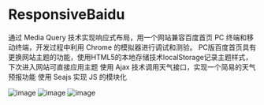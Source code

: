 # ResponsiveBaidu

通过 Media Query 技术实现响应式布局，用一个网站兼容百度首页 PC 终端和移动终端，开发过程中利用 Chrome 的模拟器进行调试和测验。
PC版百度首页具有更换网站主题的功能，使用HTML5的本地存储技术localStorage记录主题样式，下次进入网站可直接应用主题
使用 Ajax 技术调用天气接口，实现一个简易的天气预报功能
使用 Seajs 实现 JS 的模块化

![image](https://github.com/missfish/ResponsiveBaidu/blob/master/screenshot/%E5%9B%BE%E7%89%873.png)
![image](https://github.com/missfish/ResponsiveBaidu/blob/master/screenshot/%E5%9B%BE%E7%89%871.png)
![image](https://github.com/missfish/ResponsiveBaidu/blob/master/screenshot/%E5%9B%BE%E7%89%872.png)



